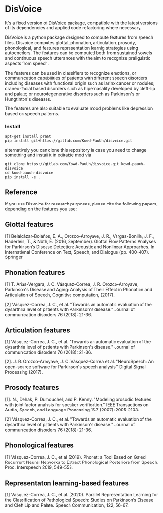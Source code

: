 # DisVoice

It's a fixed version of [DisVoice](https://github.com/jcvasquezc/DisVoice) package, compatible with the latest versions of its dependencies and applied code refactoring where necessary. 

DisVoice is a python package designed to compute features from speech files. Disvoice computes glottal, phonation, articulation, prosody, phonological, and features representation learnig strategies using autoencders. The features can be computed both from sustained vowels and continuous speech utterances with the aim to recognize praliguistic aspects from speech.

The features can be used in classifiers to recognize emotions, or communication capabilities of patients with different speech disorders including diseases with functional origin such as larinx cancer or nodules; craneo-facial based disorders such as hipernasality developed by cleft-lip and palate; or neurodegenerative disorders such as Parkinson's or Hungtinton's diseases.

The features are also suitable to evaluate mood problems like depression based on speech patterns.

### Install

```
apt-get install praat
pip install git+https://gitlab.com/Kowd-PauUh/disvoice.git
```
alternatively you can clone this repository in case you need to change something and install it in editable mod via 

```
git clone https://gitlab.com/Kowd-PauUh/disvoice.git kowd-pauuh-disvoice
cd kowd-pauuh-disvoice
pip install -e .
```

## Reference

If you use Disvoice for research purposes, please cite the following papers, depending on the features you use:

## Glottal features

[1] Belalcázar-Bolaños, E. A., Orozco-Arroyave, J. R., Vargas-Bonilla, J. F., Haderlein, T., & Nöth, E. (2016, September). Glottal Flow Patterns Analyses for Parkinson’s Disease Detection: Acoustic and Nonlinear Approaches. In International Conference on Text, Speech, and Dialogue (pp. 400-407). Springer.

## Phonation features

[1] T. Arias-Vergara, J. C. Vásquez-Correa, J. R. Orozco-Arroyave, Parkinson's Disease and Aging: Analysis of Their Effect in Phonation and Articulation of Speech, Cognitive computation, (2017).

[2] Vásquez-Correa, J. C., et al. "Towards an automatic evaluation of the dysarthria level of patients with Parkinson's disease." Journal of communication disorders 76 (2018): 21-36.

## Articulation features

[1] Vásquez-Correa, J. C., et al. "Towards an automatic evaluation of the dysarthria level of patients with Parkinson's disease." Journal of communication disorders 76 (2018): 21-36.

[2]. J. R. Orozco-Arroyave, J. C. Vásquez-Correa et al. "NeuroSpeech: An open-source software for Parkinson's speech analysis." Digital Signal Processing (2017).

## Prosody features

[1]. N., Dehak, P. Dumouchel, and P. Kenny. "Modeling prosodic features with joint factor analysis for speaker verification." IEEE Transactions on Audio, Speech, and Language Processing 15.7 (2007): 2095-2103.

[2] Vásquez-Correa, J. C., et al. "Towards an automatic evaluation of the dysarthria level of patients with Parkinson's disease." Journal of communication disorders 76 (2018): 21-36.

## Phonological features

[1] Vásquez-Correa, J. C., et al (2019). Phonet: a Tool Based on Gated Recurrent Neural Networks to Extract Phonological Posteriors from Speech. Proc. Interspeech 2019, 549-553.

## Representaton learning-based features

[1] Vasquez-Correa, J. C., et al. (2020). Parallel Representation Learning for the Classification of Pathological Speech: Studies on Parkinson’s Disease and Cleft Lip and Palate. Speech Communication, 122, 56-67.
